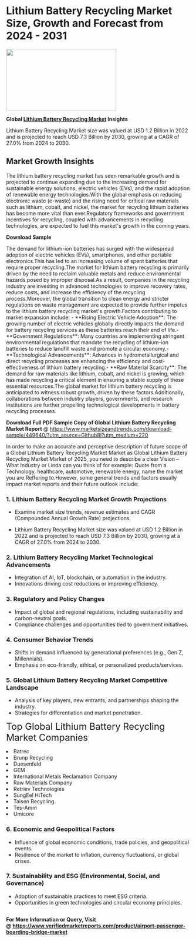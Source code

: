 <H1>Lithium Battery Recycling Market Size, Growth and Forecast from 2024 - 2031</H1><img class="aligncenter size-medium wp-image-584254" src="https://thirdeyenews.in/wp-content/uploads/2024/09/Global-Market-Research-300x168.jpeg" alt="" width="300" height="168" /><p><strong>Global&nbsp;<a href="https://www.marketsizeandtrends.com/download-sample/449640/?utm_source=Github8j?utm_medium=220">Lithium Battery Recycling Market</a> Insights</strong></p><p>Lithium Battery Recycling Market size was valued at USD 1.2 Billion in 2022 and is projected to reach USD 7.3 Billion by 2030, growing at a CAGR of 27.0% from 2024 to 2030.</p><p><h2>Market Growth Insights</h2> <p>The lithium battery recycling market has seen remarkable growth and is projected to continue expanding due to the increasing demand for sustainable energy solutions, electric vehicles (EVs), and the rapid adoption of renewable energy technologies.With the global emphasis on reducing electronic waste (e-waste) and the rising need for critical raw materials such as lithium, cobalt, and nickel, the market for recycling lithium batteries has become more vital than ever.Regulatory frameworks and government incentives for recycling, coupled with advancements in recycling technologies, are expected to fuel this market's growth in the coming years.</p> <p><strong>Download Sample</strong></p> <p>The demand for lithium-ion batteries has surged with the widespread adoption of electric vehicles (EVs), smartphones, and other portable electronics.This has led to an increasing volume of spent batteries that require proper recycling.The market for lithium battery recycling is primarily driven by the need to reclaim valuable metals and reduce environmental hazards posed by improper disposal.As a result, companies in the recycling industry are investing in advanced technologies to improve recovery rates, reduce costs, and increase the efficiency of the recycling process.Moreover, the global transition to clean energy and stricter regulations on waste management are expected to provide further impetus to the lithium battery recycling market's growth.Factors contributing to market expansion include: - **Rising Electric Vehicle Adoption**: The growing number of electric vehicles globally directly impacts the demand for battery recycling services as these batteries reach their end of life.- **Government Regulations**: Many countries are implementing stringent environmental regulations that mandate the recycling of lithium-ion batteries to reduce landfill waste and promote a circular economy.- **Technological Advancements**: Advances in hydrometallurgical and direct recycling processes are enhancing the efficiency and cost-effectiveness of lithium battery recycling.- **Raw Material Scarcity**: The demand for raw materials like lithium, cobalt, and nickel is growing, which has made recycling a critical element in ensuring a stable supply of these essential resources.The global market for lithium battery recycling is anticipated to witness robust growth, driven by these factors.Additionally, collaborations between industry players, governments, and research institutions are further propelling technological developments in battery recycling processes.<p><span class=""><strong>Download Full PDF Sample Copy of Global Lithium Battery Recycling Market Report</strong> @ <a href="https://www.marketsizeandtrends.com/download-sample/449640/?utm_source=Github8j?utm_medium=220" target="_blank">https://www.marketsizeandtrends.com/download-sample/449640/?utm_source=Github8j?utm_medium=220</a></span></p><p>In order to make an accurate and perceptive description of future scope of a Global&nbsp;Lithium Battery Recycling Market Market as Global&nbsp;Lithium Battery Recycling Market Market of 2025, you need to describe a clear Vision &ndash; What Industry or Linda can you think of for example: Quote from a Technology, healthcare, automotive, renewable energy, name the market you are Reffering to.However, some general trends and factors usually impact market reports and their future outlook include:</p><h3>1.&nbsp;<strong>Lithium Battery Recycling Market Growth Projections</strong></h3><ul><li>Examine market size trends, revenue estimates and CAGR (Compounded Annual Growth Rate) projections.</li><li><p>Lithium Battery Recycling Market size was valued at USD 1.2 Billion in 2022 and is projected to reach USD 7.3 Billion by 2030, growing at a CAGR of 27.0% from 2024 to 2030.</p></li></ul><h3>2.&nbsp;<strong>Lithium Battery Recycling Market Technological Advancements</strong></h3><ul><li>Integration of AI, IoT, blockchain, or automation in the industry.</li><li>Innovations driving cost reductions or improving efficiency.</li></ul><h3>3.&nbsp;<strong>Regulatory and Policy Changes</strong></h3><ul><li>Impact of global and regional regulations, including sustainability and carbon-neutral goals.</li><li>Compliance challenges and opportunities tied to government initiatives.</li></ul><h3>4.&nbsp;<strong>Consumer Behavior Trends</strong></h3><ul><li>Shifts in demand influenced by generational preferences (e.g., Gen Z, Millennials).</li><li>Emphasis on eco-friendly, ethical, or personalized products/services.</li></ul><h3>5.&nbsp;<strong>Global Lithium Battery Recycling Market Competitive Landscape</strong></h3><ul><li>Analysis of key players, new entrants, and partnerships shaping the industry.</li><li>Strategies for differentiation and market penetration.</li></ul><p data-pm-slice="1 1 []"><span style="color: inherit; font-family: inherit; font-size: 25px;">Top Global Lithium Battery Recycling Market Companies</span></p><div class="" data-test-id=""><p><li>Batrec</li><li> Brunp Recycling</li><li> Duesenfeld</li><li> GEM</li><li> International Metals Reclamation Company</li><li> Raw Materials Company</li><li> Retriev Technologies</li><li> SungEel HiTech</li><li> Taisen Recycling</li><li> Tes-Amm</li><li> Umicore</li></p></div><h3>6.&nbsp;<strong>Economic and Geopolitical Factors</strong></h3><ul><li>Influence of global economic conditions, trade policies, and geopolitical events.</li><li>Resilience of the market to inflation, currency fluctuations, or global crises.</li></ul><h3>7.&nbsp;<strong>Sustainability and ESG (Environmental, Social, and Governance)</strong></h3><ul><li>Adoption of sustainable practices to meet ESG criteria.</li><li>Opportunities in green technologies and circular economy principles.</li></ul><h2><strong style="font-size: 14px;">For More Information or Query, Visit @&nbsp;</strong><a style="background-color: #ffffff; font-size: 14px;" href="https://www.marketsizeandtrends.com/report/lithium-battery-recycling-market/" target="_blank">https://www.verifiedmarketreports.com/product/airport-passenger-boarding-bridge-market</a></h2>